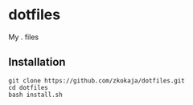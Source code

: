 # dotfiles

My . files

## Installation

```shell
git clone https://github.com/zkokaja/dotfiles.git
cd dotfiles
bash install.sh
```

